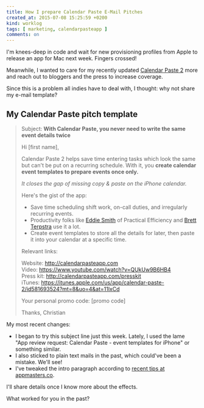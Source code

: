 ```yaml
---
title: How I prepare Calendar Paste E-Mail Pitches
created_at: 2015-07-08 15:25:59 +0200
kind: worklog
tags: [ marketing, calendarpasteapp ]
comments: on
---
```


I'm knees-deep in code and wait for new provisioning profiles from Apple to release an app for Mac next week. Fingers crossed!

Meanwhile, I wanted to care for my recently updated [Calendar Paste 2](http://calendarpasteapp.com) more and reach out to bloggers and the press to increase coverage.

Since this is a problem all indies have to deal with, I thought: why not share my e-mail template?

## My Calendar Paste pitch template

> Subject: **With Calendar Paste, you never need to write the same event details twice**
>
> Hi [first name], 
> 
> Calendar Paste 2 helps save time entering tasks which look the same but can't be put on a recurring schedule. With it, you **create calendar event templates to prepare events once only.**
> 
> _It closes the gap of missing copy & paste on the iPhone calendar._
> 
> Here's the gist of the app:
> 
> - Save time scheduling shift work, on-call duties, and irregularly recurring events.
> - Productivity folks like [Eddie Smith][2] of Practical Efficiency and [Brett Terpstra][1] use it a lot.
> - Create event templates to store all the details for later, then paste it into your calendar at a specific time.
> 
> Relevant links:
> 
> Website:   <http://calendarpasteapp.com>  
> Video:   <https://www.youtube.com/watch?v=QUkUw9B6HB4>  
> Press kit:   <http://calendarpasteapp.com/presskit>  
> iTunes:   <https://itunes.apple.com/us/app/calendar-paste-2/id581693524?mt=8&uo=4&at=11lxCd>
> 
> Your personal promo code: [promo code]
> 
> Thanks, 
> Christian

[1]: http://brettterpstra.com/2012/12/18/calendar-paste-scheduling-made-easy/
[2]: http://www.practicallyefficient.com/home/2012/12/13/a-few-iphone-apps-i-installed-this-week

My most recent changes:

* I began to try this subject line just this week. Lately, I used the lame "App review request: Calendar Paste - event templates for iPhone" or something similar. 
* I also sticked to plain text mails in the past, which could've been a mistake. We'll see!
* I've tweaked the intro paragraph according to [recent tips at appmasters.co](http://www.appmasters.co/fitmencook-pr-email-pitch/).

I'll share details once I know more about the effects.

What worked for you in the past?
